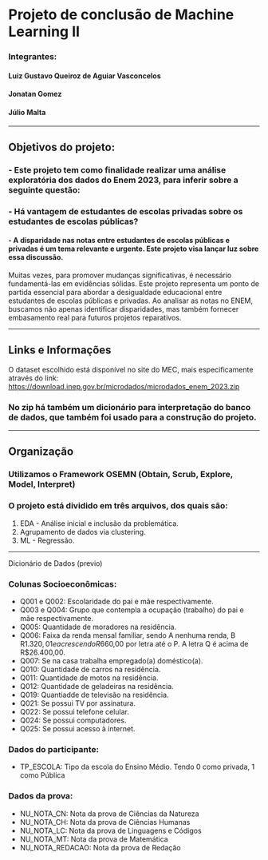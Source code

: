 # Projeto de conclusão de Machine Learning II
### Integrantes:
#### Luiz Gustavo Queiroz de Aguiar Vasconcelos
#### Jonatan Gomez
#### Júlio Malta
--- 
## Objetivos do projeto:
### - Este projeto tem como finalidade realizar uma análise exploratória  dos dados do **Enem 2023**, para inferir sobre a seguinte questão:
### - Há vantagem de estudantes de escolas privadas sobre os estudantes de escolas públicas?
#### - A disparidade nas notas entre estudantes de escolas públicas e privadas é um tema relevante e urgente. Este projeto visa lançar luz sobre essa discussão.
Muitas vezes, para promover mudanças significativas, é necessário fundamentá-las em evidências sólidas. Este projeto representa um ponto de partida essencial para abordar a desigualdade educacional entre estudantes de escolas públicas e privadas. Ao analisar as notas no ENEM, buscamos não apenas identificar disparidades, mas também fornecer embasamento real para futuros projetos reparativos.

---
## Links e Informações 
O dataset escolhido está disponível no site do MEC, mais especificamente através do link: https://download.inep.gov.br/microdados/microdados_enem_2023.zip

### No zip há também um dicionário para interpretação do banco de dados, que também foi usado para a construção do projeto.

--- 
## Organização
### Utilizamos o Framework **OSEMN** (Obtain, Scrub, Explore, Model, Interpret)
### O projeto está dividido em três arquivos, dos quais são:
1. EDA - Análise inicial e inclusão da problemática.
2. Agrupamento de dados via clustering.
3. ML - Regressão.
   
---

Dicionário de Dados (previo)
### Colunas Socioeconômicas:
- Q001 e Q002: Escolaridade do pai e mãe respectivamente.
- Q003 e Q004: Grupo que contempla a ocupação (trabalho) do pai e mãe respectivamente.
- Q005: Quantidade de moradores na residência.
- Q006: Faixa da renda mensal familiar, sendo A nenhuma renda, B R$1.320,01 e acrescendo R$660,00 por letra até o P. A letra Q é acima de R$26.400,00.
- Q007: Se na casa trabalha empregado(a) doméstico(a).
- Q010: Quantidade de carros na residência.
- Q011: Quantidade de motos na residência.
- Q012: Quantidade de geladeiras na residência.
- Q019: Quantiadde de televisão na residência.
- Q021: Se possui TV por assinatura.
- Q022: Se possui telefone celular.
- Q024: Se possui computadores.
- Q025: Se possui acesso à internet.

### Dados do participante:
- TP_ESCOLA: Tipo da escola do Ensino Médio. Tendo 0 como privada, 1 como Pública

### Dados da prova:
- NU_NOTA_CN: Nota da prova de Ciências da Natureza
- NU_NOTA_CH: Nota da prova de Ciências Humanas
- NU_NOTA_LC: Nota da prova de Linguagens e Códigos
- NU_NOTA_MT: Nota da prova de Matemática
- NU_NOTA_REDACAO: Nota da prova de Redação
